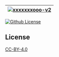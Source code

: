 | [![xxxxxxxooo-v2](https://setetres.s3.amazonaws.com/setetres.st/img/share-xxxxxxxooo-v2.png?v=1&raw=true)](http://xxxxxxx.ooo) |
| ------------------------------------------------------------------------------------------------------------------------------ |


[![Github License](https://img.shields.io/github/license/setetres/v12.svg?v=10)](https://github.com/setetres/xxxxxxxooo-v2/blob/master/LICENSE)

## License

[CC-BY-4.0]

[http://xxxxxxx.ooo]: http://xxxxxxx.ooo
[cc-by-4.0]: http://creativecommons.org/licenses/by/4.0
